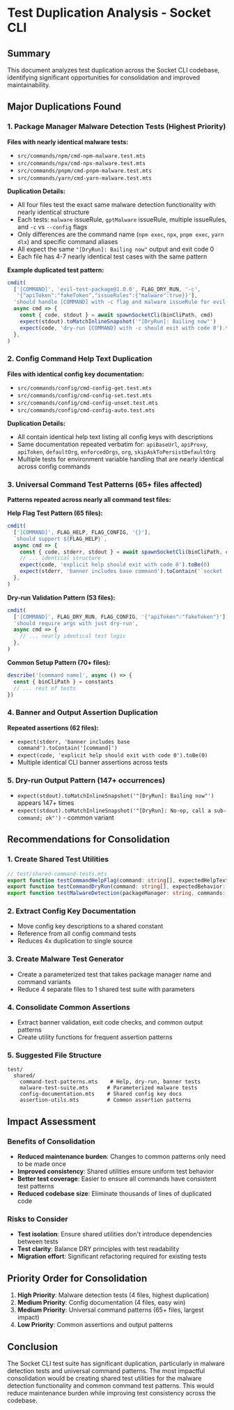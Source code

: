 # Test Duplication Analysis - Socket CLI

## Summary

This document analyzes test duplication across the Socket CLI codebase, identifying significant opportunities for consolidation and improved maintainability.

## Major Duplications Found

### 1. Package Manager Malware Detection Tests (Highest Priority)

**Files with nearly identical malware tests:**
- `src/commands/npm/cmd-npm-malware.test.mts`
- `src/commands/npx/cmd-npx-malware.test.mts`
- `src/commands/pnpm/cmd-pnpm-malware.test.mts`
- `src/commands/yarn/cmd-yarn-malware.test.mts`

**Duplication Details:**
- All four files test the exact same malware detection functionality with nearly identical structure
- Each tests: `malware` issueRule, `gptMalware` issueRule, multiple issueRules, and `-c` vs `--config` flags
- Only differences are the command name (`npm exec`, `npx`, `pnpm exec`, `yarn dlx`) and specific command aliases
- All expect the same `"[DryRun]: Bailing now"` output and exit code 0
- Each file has 4-7 nearly identical test cases with the same pattern

**Example duplicated test pattern:**
```typescript
cmdit(
  ['[COMMAND]', 'evil-test-package@1.0.0', FLAG_DRY_RUN, '-c',
   '{"apiToken":"fakeToken","issueRules":{"malware":true}}'],
  'should handle [COMMAND] with -c flag and malware issueRule for evil-test-package',
  async cmd => {
    const { code, stdout } = await spawnSocketCli(binCliPath, cmd)
    expect(stdout).toMatchInlineSnapshot('"[DryRun]: Bailing now"')
    expect(code, 'dry-run [COMMAND] with -c should exit with code 0').toBe(0)
  },
)
```

### 2. Config Command Help Text Duplication

**Files with identical config key documentation:**
- `src/commands/config/cmd-config-get.test.mts`
- `src/commands/config/cmd-config-set.test.mts`
- `src/commands/config/cmd-config-unset.test.mts`
- `src/commands/config/cmd-config-auto.test.mts`

**Duplication Details:**
- All contain identical help text listing all config keys with descriptions
- Same documentation repeated verbatim for: `apiBaseUrl`, `apiProxy`, `apiToken`, `defaultOrg`, `enforcedOrgs`, `org`, `skipAskToPersistDefaultOrg`
- Multiple tests for environment variable handling that are nearly identical across config commands

### 3. Universal Command Test Patterns (65+ files affected)

**Patterns repeated across nearly all command test files:**

**Help Flag Test Pattern (65 files):**
```typescript
cmdit(
  ['[COMMAND]', FLAG_HELP, FLAG_CONFIG, '{}'],
  `should support ${FLAG_HELP}`,
  async cmd => {
    const { code, stderr, stdout } = await spawnSocketCli(binCliPath, cmd)
    // ... identical structure
    expect(code, 'explicit help should exit with code 0').toBe(0)
    expect(stderr, 'banner includes base command').toContain('`socket [COMMAND]`')
  },
)
```

**Dry-run Validation Pattern (53 files):**
```typescript
cmdit(
  ['[COMMAND]', FLAG_DRY_RUN, FLAG_CONFIG, '{"apiToken":"fakeToken"}'],
  'should require args with just dry-run',
  async cmd => {
    // ... nearly identical test logic
  },
)
```

**Common Setup Pattern (70+ files):**
```typescript
describe('[command name]', async () => {
  const { binCliPath } = constants
  // ... rest of tests
})
```

### 4. Banner and Output Assertion Duplication

**Repeated assertions (62 files):**
- `expect(stderr, 'banner includes base command').toContain('[command]')`
- `expect(code, 'explicit help should exit with code 0').toBe(0)`
- Multiple identical CLI banner assertions across tests

### 5. Dry-run Output Pattern (147+ occurrences)

- `expect(stdout).toMatchInlineSnapshot('"[DryRun]: Bailing now"')` appears 147+ times
- `expect(stdout).toMatchInlineSnapshot('"[DryRun]: No-op, call a sub-command; ok"')` - common variant

## Recommendations for Consolidation

### 1. Create Shared Test Utilities

```typescript
// test/shared-command-tests.mts
export function testCommandHelpFlag(command: string[], expectedHelpText: string) { ... }
export function testCommandDryRun(command: string[], expectedBehavior: string) { ... }
export function testMalwareDetection(packageManager: string, commands: string[][]) { ... }
```

### 2. Extract Config Key Documentation

- Move config key descriptions to a shared constant
- Reference from all config command tests
- Reduces 4x duplication to single source

### 3. Create Malware Test Generator

- Create a parameterized test that takes package manager name and command variants
- Reduce 4 separate files to 1 shared test suite with parameters

### 4. Consolidate Common Assertions

- Extract banner validation, exit code checks, and common output patterns
- Create utility functions for frequent assertion patterns

### 5. Suggested File Structure

```
test/
  shared/
    command-test-patterns.mts    # Help, dry-run, banner tests
    malware-test-suite.mts      # Parameterized malware tests
    config-documentation.mts    # Shared config key docs
    assertion-utils.mts         # Common assertion patterns
```

## Impact Assessment

### Benefits of Consolidation

- **Reduced maintenance burden**: Changes to common patterns only need to be made once
- **Improved consistency**: Shared utilities ensure uniform test behavior
- **Better test coverage**: Easier to ensure all commands have consistent test patterns
- **Reduced codebase size**: Eliminate thousands of lines of duplicated code

### Risks to Consider

- **Test isolation**: Ensure shared utilities don't introduce dependencies between tests
- **Test clarity**: Balance DRY principles with test readability
- **Migration effort**: Significant refactoring required for existing tests

## Priority Order for Consolidation

1. **High Priority**: Malware detection tests (4 files, highest duplication)
2. **Medium Priority**: Config documentation (4 files, easy win)
3. **Medium Priority**: Universal command patterns (65+ files, largest impact)
4. **Low Priority**: Common assertions and output patterns

## Conclusion

The Socket CLI test suite has significant duplication, particularly in malware detection tests and universal command patterns. The most impactful consolidation would be creating shared test utilities for the malware detection functionality and common command test patterns. This would reduce maintenance burden while improving test consistency across the codebase.